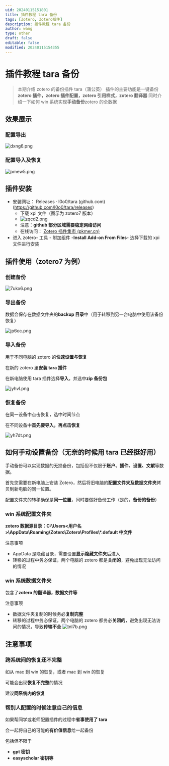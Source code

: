 ```yaml
---
uid: 20240115151801
title: 插件教程 tara 备份
tags: [Zotero, Zotero插件]
description: 插件教程 tara 备份
author: wang
type: other
draft: false
editable: false
modified: 20240115154355
---
```


# 插件教程 tara 备份

>本期介绍 zotero 的备份插件 tara（蒲公英）
>插件的主要功能是一键备份 **zotero 插件，zotero 插件配置，zotero 引用样式，zotero 翻译器**
>同时介绍一下如何 win 系统实现**手动备份**zotero 的全数据

## 效果展示

### 配置导出

![dxng6.png](https://cdn.pkmer.cn/images/dxng6.png!pkmer)

### 配置导入及恢复

![pmew5.png](https://cdn.pkmer.cn/images/pmew5.png!pkmer)

## 插件安装

- 安装网址： Releases · l0o0/tara (github.com)(<https://github.com/l0o0/tara/releases>)
	- 下载 xpi 文件（图示为 zotero7 版本）
	- ![zqcd2.png](https://cdn.pkmer.cn/images/zqcd2.png!pkmer)
	- 注意：**github 部分区域需要稳定网络访问**
	- 在线访问： [Zotero 插件集市 (pkmer.cn)](https://pkmer.cn/products/zotero/zoteroMarket/)
- 进入 zotero- 工具 - 附加组件 -**Install Add-on From Files**- 选择下载的 xpi 文件进行安装

## 插件使用（zotero7 为例）

### 创建备份

![7ukx6.png](https://cdn.pkmer.cn/images/7ukx6.png!pkmer)

### 导出备份

数据会保存在数据文件夹的**backup 目录**中（用于转移到另一台电脑中使用该备份恢复）

![jp6oc.png](https://cdn.pkmer.cn/images/jp6oc.png!pkmer)

### 导入备份

用于不同电脑的 zotero 的**快速设置与恢复**

在新的 zotero 里**安装 tara 插件**

在新电脑使用 tara 插件选择**导入**，并选中**zip 备份包**

![jyhvl.png](https://cdn.pkmer.cn/images/jyhvl.png!pkmer)

### 恢复备份

在同一设备中点击恢复，选中时间节点

在不同设备中**首先要导入，再点击恢复**

![yh7dt.png](https://cdn.pkmer.cn/images/yh7dt.png!pkmer)

## 如何手动设置备份（无奈的时候用 tara 已经挺好用）

手动备份可以实现数据的无损备份，包括但不仅限于**账户、插件、设置、文献**等数据。

首先您需要在新电脑上安装 Zotero，然后将旧电脑的**配置文件夹及数据文件夹**拷贝到新电脑的同一位置。

配置文件夹的转移确保是**同一位置**，同时要做好备份工作（是的，**备份的备份**）

### win 系统配置文件夹

**zotero 数据源目录：C:\\Users<用户名>\\AppData\\Roaming\\Zotero\\Zotero\\Profiles\\\*\.default 中文件**

注意事项

- AppData 是隐藏目录，需要设置**显示隐藏文件夹**后进入
- 转移的过程中务必保证，两个电脑的 zotero 都是**关闭的**，避免出现无法访问的情况

### win 系统数据文件夹

包含了**zotero 的翻译器，数据文件等**

注意事项

- 数据文件夹复制的时候务必**复制完整**
- 转移的过程中务必保证，两个电脑的 zotero 都务必**关闭的**，避免出现无法访问的情况，导致**传输不全**
![tnl7b.png](https://cdn.pkmer.cn/images/tnl7b.png!pkmer)

## 注意事项

### 跨系统间的恢复还不完整

如从 mac 到 win 的恢复，或者 mac 到 win 的恢复

可能会出现**恢复不完整**的情况

建议**同系统内的恢复**

### 帮别人配置的时候注意自己的信息

如果帮同学或老师配置插件的过程中**省事使用了 tara**

会一起将自己的可能的**有价值信息**给一起备份

包括但不限于

- **gpt 密钥**
- **easyscholar 密钥等**


